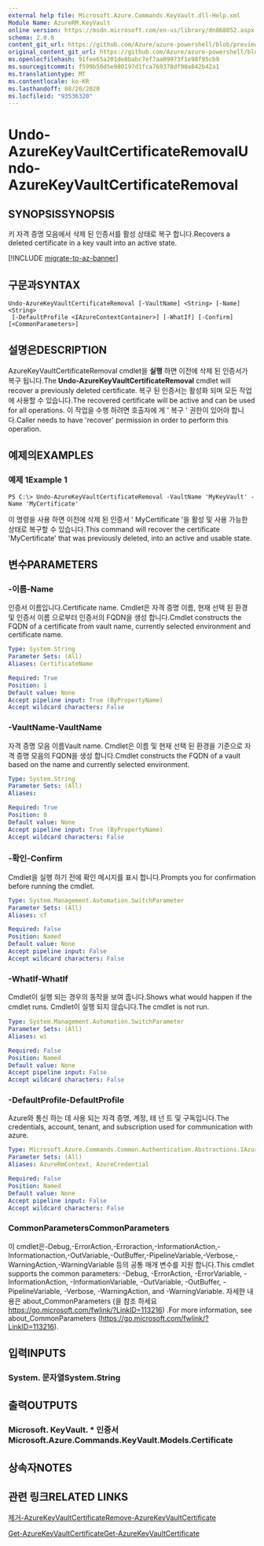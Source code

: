 ```yaml
---
external help file: Microsoft.Azure.Commands.KeyVault.dll-Help.xml
Module Name: AzureRM.KeyVault
online version: https://msdn.microsoft.com/en-us/library/dn868052.aspx
schema: 2.0.0
content_git_url: https://github.com/Azure/azure-powershell/blob/preview/src/ResourceManager/KeyVault/Commands.KeyVault/help/Undo-AzureKeyVaultCertificateRemoval.md
original_content_git_url: https://github.com/Azure/azure-powershell/blob/preview/src/ResourceManager/KeyVault/Commands.KeyVault/help/Undo-AzureKeyVaultCertificateRemoval.md
ms.openlocfilehash: 91fee65a201de8babc7ef7aa09973f1e98f95cb9
ms.sourcegitcommit: f599b50d5e980197d1fca769378df90a842b42a1
ms.translationtype: MT
ms.contentlocale: ko-KR
ms.lasthandoff: 08/20/2020
ms.locfileid: "93536320"
---
```

# <span data-ttu-id="dd850-101">Undo-AzureKeyVaultCertificateRemoval</span><span class="sxs-lookup"><span data-stu-id="dd850-101">Undo-AzureKeyVaultCertificateRemoval</span></span>

## <span data-ttu-id="dd850-102">SYNOPSIS</span><span class="sxs-lookup"><span data-stu-id="dd850-102">SYNOPSIS</span></span>
<span data-ttu-id="dd850-103">키 자격 증명 모음에서 삭제 된 인증서를 활성 상태로 복구 합니다.</span><span class="sxs-lookup"><span data-stu-id="dd850-103">Recovers a deleted certificate in a key vault into an active state.</span></span>

[!INCLUDE [migrate-to-az-banner](../../includes/migrate-to-az-banner.md)]

## <span data-ttu-id="dd850-104">구문과</span><span class="sxs-lookup"><span data-stu-id="dd850-104">SYNTAX</span></span>

```
Undo-AzureKeyVaultCertificateRemoval [-VaultName] <String> [-Name] <String>
 [-DefaultProfile <IAzureContextContainer>] [-WhatIf] [-Confirm] [<CommonParameters>]
```

## <span data-ttu-id="dd850-105">설명은</span><span class="sxs-lookup"><span data-stu-id="dd850-105">DESCRIPTION</span></span>
<span data-ttu-id="dd850-106">AzureKeyVaultCertificateRemoval cmdlet을 **실행** 하면 이전에 삭제 된 인증서가 복구 됩니다.</span><span class="sxs-lookup"><span data-stu-id="dd850-106">The **Undo-AzureKeyVaultCertificateRemoval** cmdlet will recover a previously deleted certificate.</span></span>
<span data-ttu-id="dd850-107">복구 된 인증서는 활성화 되며 모든 작업에 사용할 수 있습니다.</span><span class="sxs-lookup"><span data-stu-id="dd850-107">The recovered certificate will be active and can be used for all operations.</span></span>
<span data-ttu-id="dd850-108">이 작업을 수행 하려면 호출자에 게 ' 복구 ' 권한이 있어야 합니다.</span><span class="sxs-lookup"><span data-stu-id="dd850-108">Caller needs to have 'recover' permission in order to perform this operation.</span></span>

## <span data-ttu-id="dd850-109">예제의</span><span class="sxs-lookup"><span data-stu-id="dd850-109">EXAMPLES</span></span>

### <span data-ttu-id="dd850-110">예제 1</span><span class="sxs-lookup"><span data-stu-id="dd850-110">Example 1</span></span>
```
PS C:\> Undo-AzureKeyVaultCertificateRemoval -VaultName 'MyKeyVault' -Name 'MyCertificate'
```

<span data-ttu-id="dd850-111">이 명령을 사용 하면 이전에 삭제 된 인증서 ' MyCertificate '을 활성 및 사용 가능한 상태로 복구할 수 있습니다.</span><span class="sxs-lookup"><span data-stu-id="dd850-111">This command will recover the certificate 'MyCertificate' that was previously deleted, into an active and usable state.</span></span>

## <span data-ttu-id="dd850-112">변수</span><span class="sxs-lookup"><span data-stu-id="dd850-112">PARAMETERS</span></span>

### <span data-ttu-id="dd850-113">-이름</span><span class="sxs-lookup"><span data-stu-id="dd850-113">-Name</span></span>
<span data-ttu-id="dd850-114">인증서 이름입니다.</span><span class="sxs-lookup"><span data-stu-id="dd850-114">Certificate name.</span></span>
<span data-ttu-id="dd850-115">Cmdlet은 자격 증명 이름, 현재 선택 된 환경 및 인증서 이름 으로부터 인증서의 FQDN을 생성 합니다.</span><span class="sxs-lookup"><span data-stu-id="dd850-115">Cmdlet constructs the FQDN of a certificate from vault name, currently selected environment and certificate name.</span></span>

```yaml
Type: System.String
Parameter Sets: (All)
Aliases: CertificateName

Required: True
Position: 1
Default value: None
Accept pipeline input: True (ByPropertyName)
Accept wildcard characters: False
```

### <span data-ttu-id="dd850-116">-VaultName</span><span class="sxs-lookup"><span data-stu-id="dd850-116">-VaultName</span></span>
<span data-ttu-id="dd850-117">자격 증명 모음 이름</span><span class="sxs-lookup"><span data-stu-id="dd850-117">Vault name.</span></span>
<span data-ttu-id="dd850-118">Cmdlet은 이름 및 현재 선택 된 환경을 기준으로 자격 증명 모음의 FQDN을 생성 합니다.</span><span class="sxs-lookup"><span data-stu-id="dd850-118">Cmdlet constructs the FQDN of a vault based on the name and currently selected environment.</span></span>

```yaml
Type: System.String
Parameter Sets: (All)
Aliases: 

Required: True
Position: 0
Default value: None
Accept pipeline input: True (ByPropertyName)
Accept wildcard characters: False
```

### <span data-ttu-id="dd850-119">-확인</span><span class="sxs-lookup"><span data-stu-id="dd850-119">-Confirm</span></span>
<span data-ttu-id="dd850-120">Cmdlet을 실행 하기 전에 확인 메시지를 표시 합니다.</span><span class="sxs-lookup"><span data-stu-id="dd850-120">Prompts you for confirmation before running the cmdlet.</span></span>

```yaml
Type: System.Management.Automation.SwitchParameter
Parameter Sets: (All)
Aliases: cf

Required: False
Position: Named
Default value: None
Accept pipeline input: False
Accept wildcard characters: False
```

### <span data-ttu-id="dd850-121">-WhatIf</span><span class="sxs-lookup"><span data-stu-id="dd850-121">-WhatIf</span></span>
<span data-ttu-id="dd850-122">Cmdlet이 실행 되는 경우의 동작을 보여 줍니다.</span><span class="sxs-lookup"><span data-stu-id="dd850-122">Shows what would happen if the cmdlet runs.</span></span>
<span data-ttu-id="dd850-123">Cmdlet이 실행 되지 않습니다.</span><span class="sxs-lookup"><span data-stu-id="dd850-123">The cmdlet is not run.</span></span>

```yaml
Type: System.Management.Automation.SwitchParameter
Parameter Sets: (All)
Aliases: wi

Required: False
Position: Named
Default value: None
Accept pipeline input: False
Accept wildcard characters: False
```

### <span data-ttu-id="dd850-124">-DefaultProfile</span><span class="sxs-lookup"><span data-stu-id="dd850-124">-DefaultProfile</span></span>
<span data-ttu-id="dd850-125">Azure와 통신 하는 데 사용 되는 자격 증명, 계정, 테 넌 트 및 구독입니다.</span><span class="sxs-lookup"><span data-stu-id="dd850-125">The credentials, account, tenant, and subscription used for communication with azure.</span></span>

```yaml
Type: Microsoft.Azure.Commands.Common.Authentication.Abstractions.IAzureContextContainer
Parameter Sets: (All)
Aliases: AzureRmContext, AzureCredential

Required: False
Position: Named
Default value: None
Accept pipeline input: False
Accept wildcard characters: False
```

### <span data-ttu-id="dd850-126">CommonParameters</span><span class="sxs-lookup"><span data-stu-id="dd850-126">CommonParameters</span></span>
<span data-ttu-id="dd850-127">이 cmdlet은-Debug,-ErrorAction,-Erroraction,-InformationAction,-Informationaction,-OutVariable,-OutBuffer,-PipelineVariable,-Verbose,-WarningAction,-WarningVariable 등의 공통 매개 변수를 지원 합니다.</span><span class="sxs-lookup"><span data-stu-id="dd850-127">This cmdlet supports the common parameters: -Debug, -ErrorAction, -ErrorVariable, -InformationAction, -InformationVariable, -OutVariable, -OutBuffer, -PipelineVariable, -Verbose, -WarningAction, and -WarningVariable.</span></span> <span data-ttu-id="dd850-128">자세한 내용은 about_CommonParameters (을 참조 하세요 https://go.microsoft.com/fwlink/?LinkID=113216) .</span><span class="sxs-lookup"><span data-stu-id="dd850-128">For more information, see about_CommonParameters (https://go.microsoft.com/fwlink/?LinkID=113216).</span></span>

## <span data-ttu-id="dd850-129">입력</span><span class="sxs-lookup"><span data-stu-id="dd850-129">INPUTS</span></span>

### <span data-ttu-id="dd850-130">System. 문자열</span><span class="sxs-lookup"><span data-stu-id="dd850-130">System.String</span></span>

## <span data-ttu-id="dd850-131">출력</span><span class="sxs-lookup"><span data-stu-id="dd850-131">OUTPUTS</span></span>

### <span data-ttu-id="dd850-132">Microsoft. KeyVault. \* 인증서</span><span class="sxs-lookup"><span data-stu-id="dd850-132">Microsoft.Azure.Commands.KeyVault.Models.Certificate</span></span>

## <span data-ttu-id="dd850-133">상속자</span><span class="sxs-lookup"><span data-stu-id="dd850-133">NOTES</span></span>

## <span data-ttu-id="dd850-134">관련 링크</span><span class="sxs-lookup"><span data-stu-id="dd850-134">RELATED LINKS</span></span>

[<span data-ttu-id="dd850-135">제거-AzureKeyVaultCertificate</span><span class="sxs-lookup"><span data-stu-id="dd850-135">Remove-AzureKeyVaultCertificate</span></span>](./Remove-AzureKeyVaultCertificate.md)

[<span data-ttu-id="dd850-136">Get-AzureKeyVaultCertificate</span><span class="sxs-lookup"><span data-stu-id="dd850-136">Get-AzureKeyVaultCertificate</span></span>](./Get-AzureKeyVaultCertificate.md)

